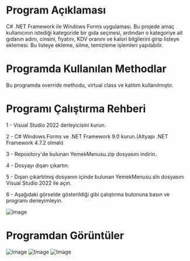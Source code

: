 # Program Açıklaması

C# .NET Framework ile Windows Forms uygulaması. Bu projede amaç kullanıcının istediği kategoride bir gıda seçmesi, ardından o kategoriye ait gıdanın adını, cinsini, fiyatını, KDV oranını ve kalori bilgilerini girip listeye eklemesi. Bu listeye ekleme, silme, temizleme işlemleri yapılabilir.

# Programda Kullanılan Methodlar

Bu programda override methodu, virtual class ve kalıtım kullanılmıştır.

# Programı Çalıştırma Rehberi

1 - Visual Studio 2022 derleyicisini kurun.

2 - C# Windows Forms ve .NET Framework 9.0 kurun.(Altyapı .NET Framework 4.7.2 olmalı)

3 - Repository'de bulunan YemekMenusu.zip dosyasını indirin.

4 - Dosyayı dışarı çıkartın.

5 - Dışarı çıkartılmış dosyanın içinde bulunan YemekMenusu.sln dosyasını Visual Studio 2022 ile açın.

6 - Aşağıdaki görselde gösterildiği gibi çalıştırma butonuna basın ve programı deneyimleyin.

![Image](https://github.com/user-attachments/assets/65174fb0-80a1-4221-9b8c-eccdb2812f44)

# Programdan Görüntüler

![Image](https://github.com/user-attachments/assets/fae7cceb-96f5-4e43-bcbc-bd0f9b93f150)
![Image](https://github.com/user-attachments/assets/297a15be-1bff-4dca-8257-f7fcdc3d15a7)
![Image](https://github.com/user-attachments/assets/4a15dff2-b767-453e-a184-544d00c90c5e)


